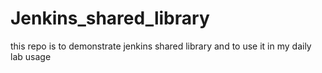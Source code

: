 # Jenkins_shared_library
this repo is to demonstrate jenkins shared library and to use it in my daily lab usage
